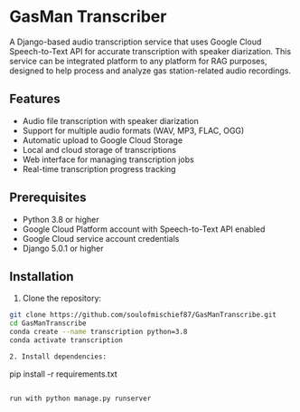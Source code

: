 # GasMan Transcriber

A Django-based audio transcription service that uses Google Cloud Speech-to-Text API for accurate transcription with speaker diarization. This service can be integrated platform to any platform for RAG purposes, designed to help process and analyze gas station-related audio recordings.

## Features

- Audio file transcription with speaker diarization
- Support for multiple audio formats (WAV, MP3, FLAC, OGG)
- Automatic upload to Google Cloud Storage
- Local and cloud storage of transcriptions
- Web interface for managing transcription jobs
- Real-time transcription progress tracking

## Prerequisites

- Python 3.8 or higher
- Google Cloud Platform account with Speech-to-Text API enabled
- Google Cloud service account credentials
- Django 5.0.1 or higher

## Installation

1. Clone the repository:
```bash
git clone https://github.com/soulofmischief87/GasManTranscribe.git
cd GasManTranscribe
conda create --name transcription python=3.8
conda activate transcription

2. Install dependencies:
```
pip install -r requirements.txt
```

run with python manage.py runserver

